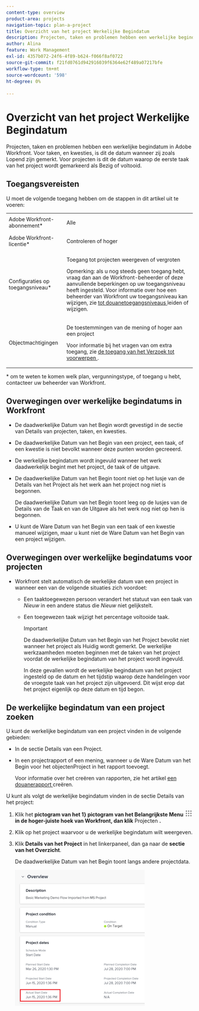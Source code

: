 ```yaml
---
content-type: overview
product-area: projects
navigation-topic: plan-a-project
title: Overzicht van het project Werkelijke Begindatum
description: Projecten, taken en problemen hebben een werkelijke begindatum in Adobe Workfront. Voor taken, en kwesties, is dit de datum wanneer zij zoals Lopend zijn gemerkt. Voor projecten is dit de datum waarop de eerste taak van het project wordt gemarkeerd als Bezig of voltooid.
author: Alina
feature: Work Management
exl-id: 4357b072-24f6-4f89-b624-f066f8af0722
source-git-commit: f21fd0761d942916039f6364e62f489a07217bfe
workflow-type: tm+mt
source-wordcount: '598'
ht-degree: 0%

---
```


# Overzicht van het project Werkelijke Begindatum

Projecten, taken en problemen hebben een werkelijke begindatum in Adobe Workfront. Voor taken, en kwesties, is dit de datum wanneer zij zoals Lopend zijn gemerkt. Voor projecten is dit de datum waarop de eerste taak van het project wordt gemarkeerd als Bezig of voltooid.

## Toegangsvereisten

U moet de volgende toegang hebben om de stappen in dit artikel uit te voeren:

<table style="table-layout:auto"> 
 <col> 
 <col> 
 <tbody> 
  <tr> 
   <td role="rowheader">Adobe Workfront-abonnement*</td> 
   <td> <p>Alle</p> </td> 
  </tr> 
  <tr> 
   <td role="rowheader">Adobe Workfront-licentie*</td> 
   <td> <p>Controleren of hoger</p> </td> 
  </tr> 
  <tr> 
   <td role="rowheader">Configuraties op toegangsniveau*</td> 
   <td> <p>Toegang tot projecten weergeven of vergroten</p> <p>Opmerking: als u nog steeds geen toegang hebt, vraag dan aan de Workfront-beheerder of deze aanvullende beperkingen op uw toegangsniveau heeft ingesteld. Voor informatie over hoe een beheerder van Workfront uw toegangsniveau kan wijzigen, zie <a href="../../../administration-and-setup/add-users/configure-and-grant-access/create-modify-access-levels.md" class="MCXref xref"> tot douanetoegangsniveaus </a> leiden of wijzigen.</p> </td> 
  </tr> 
  <tr> 
   <td role="rowheader">Objectmachtigingen</td> 
   <td> <p>De toestemmingen van de mening of hoger aan een project</p> <p>Voor informatie bij het vragen van om extra toegang, zie <a href="../../../workfront-basics/grant-and-request-access-to-objects/request-access.md" class="MCXref xref"> de toegang van het Verzoek tot voorwerpen </a>.</p> </td> 
  </tr> 
 </tbody> 
</table>

&#42; om te weten te komen welk plan, vergunningstype, of toegang u hebt, contacteer uw beheerder van Workfront.

## Overwegingen over werkelijke begindatums in Workfront

* De daadwerkelijke Datum van het Begin wordt gevestigd in de sectie van Details van projecten, taken, en kwesties. 
* De daadwerkelijke Datum van het Begin van een project, een taak, of een kwestie is niet bevolkt wanneer deze punten worden gecreeerd.
* De werkelijke begindatum wordt ingevuld wanneer het werk daadwerkelijk begint met het project, de taak of de uitgave.
* De daadwerkelijke Datum van het Begin toont niet op het lusje van de Details van het Project als het werk aan het project nog niet is begonnen.

  De daadwerkelijke Datum van het Begin toont leeg op de lusjes van de Details van de Taak en van de Uitgave als het werk nog niet op hen is begonnen.

* U kunt de Ware Datum van het Begin van een taak of een kwestie manueel wijzigen, maar u kunt niet de Ware Datum van het Begin van een project wijzigen.

## Overwegingen over werkelijke begindatums voor projecten

* Workfront stelt automatisch de werkelijke datum van een project in wanneer een van de volgende situaties zich voordoet:

   * Een taaktoegewezen persoon verandert het statuut van een taak van *Nieuw* in een andere status die *Nieuw* niet gelijkstelt.

   * Een toegewezen taak wijzigt het percentage voltooide taak.

     >[!IMPORTANT]
     >
     >De daadwerkelijke Datum van het Begin van het Project bevolkt niet wanneer het project als Huidig wordt gemerkt. De werkelijke werkzaamheden moeten beginnen met de taken van het project voordat de werkelijke begindatum van het project wordt ingevuld.

     In deze gevallen wordt de werkelijke begindatum van het project ingesteld op de datum en het tijdstip waarop deze handelingen voor de vroegste taak van het project zijn uitgevoerd. Dit wijst erop dat het project eigenlijk op deze datum en tijd begon.

## De werkelijke begindatum van een project zoeken

U kunt de werkelijke begindatum van een project vinden in de volgende gebieden:

* In de sectie Details van een Project.
* In een projectrapport of een mening, wanneer u de Ware Datum van het Begin voor het objectenProject in het rapport toevoegt.

  Voor informatie over het creëren van rapporten, zie het artikel [ een douanerapport ](../../../reports-and-dashboards/reports/creating-and-managing-reports/create-custom-report.md) creëren.

U kunt als volgt de werkelijke begindatum vinden in de sectie Details van het project:

1. Klik het **pictogram van het 1} pictogram van het Belangrijkste Menu ![ ](assets/main-menu-icon.png) in de hoger-juiste hoek van Workfront, dan klik** Projecten **.**
1. Klik op het project waarvoor u de werkelijke begindatum wilt weergeven.
1. Klik **Details van het Project** in het linkerpaneel, dan ga naar de **sectie van het Overzicht**.

   De daadwerkelijke Datum van het Begin toont langs andere projectdata.

   ![](assets/nwe-project-actual-start-date--highlighted-350x367.png)

 
